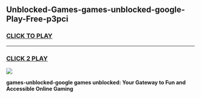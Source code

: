 
## Unblocked-Games-games-unblocked-google-Play-Free-p3pci
<h3>
<a href="https://premium76.site?title=games-unblocked-google&ref=12A">CLICK TO PLAY</a></h3>
<hr>

<h3>
<a href="https://premium76.site?title=games-unblocked-google&ref=12A">CLICK 2 PLAY</a>
  
</h3>

<a href="https://premium76.site?title=games-unblocked-google&ref=12A"><img src="https://clearcache.store/games.png"></a>


**games-unblocked-google games unblocked: Your Gateway to Fun and Accessible Online Gaming**
